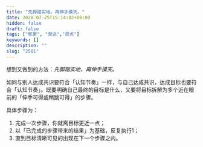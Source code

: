 ```yaml
---
title: "先脚踏实地，再伸手摸天。"
date: 2020-07-25T15:14:02+08:00
hidden: false
draft: false
tags: ["积累", "渐进","观点"]
keywords: []
description: ""
slug: "2501"
---
```


想到又做到的方法：*先脚踏实地，再伸手摸天。*

如同与别人达成共识要符合「认知节奏」一样，与自己达成共识，达成目标也要符合「认知节奏」。既要明确自己最终的目标是什么，又要将目标拆解为多个近在眼前的「伸手可得或稍跳可得」的步骤。

具体步骤为：
1. 完成一次步骤，你就离目标更近一点；
2. 以「已完成的步骤带来的结果」为基础，反复执行1；
3. 直到目标清晰可见的出现在下一个步骤之内。

